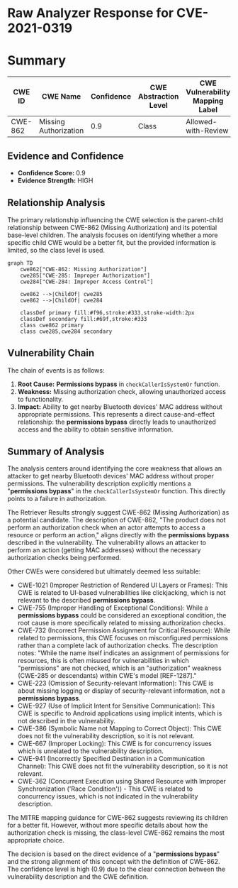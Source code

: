 # Raw Analyzer Response for CVE-2021-0319

# Summary
| CWE ID | CWE Name | Confidence | CWE Abstraction Level | CWE Vulnerability Mapping Label | CWE-Vulnerability Mapping Notes |
|---|---|---|---|---|---|
| CWE-862 | Missing Authorization | 0.9 | Class | Allowed-with-Review | Primary CWE |

## Evidence and Confidence

*   **Confidence Score:** 0.9
*   **Evidence Strength:** HIGH

## Relationship Analysis
The primary relationship influencing the CWE selection is the parent-child relationship between CWE-862 (Missing Authorization) and its potential base-level children. The analysis focuses on identifying whether a more specific child CWE would be a better fit, but the provided information is limited, so the class level is used.

```mermaid
graph TD
    cwe862["CWE-862: Missing Authorization"]
    cwe285["CWE-285: Improper Authorization"]
    cwe284["CWE-284: Improper Access Control"]

    cwe862 -->|ChildOf| cwe285
    cwe862 -->|ChildOf| cwe284

    classDef primary fill:#f96,stroke:#333,stroke-width:2px
    classDef secondary fill:#69f,stroke:#333
    class cwe862 primary
    class cwe285,cwe284 secondary
```

## Vulnerability Chain
The chain of events is as follows:
1.  **Root Cause:** **Permissions bypass** in `checkCallerIsSystemOr` function.
2.  **Weakness:** Missing authorization check, allowing unauthorized access to functionality.
3.  **Impact:** Ability to get nearby Bluetooth devices' MAC address without appropriate permissions.
This represents a direct cause-and-effect relationship: the **permissions bypass** directly leads to unauthorized access and the ability to obtain sensitive information.

## Summary of Analysis
The analysis centers around identifying the core weakness that allows an attacker to get nearby Bluetooth devices' MAC address without proper permissions. The vulnerability description explicitly mentions a "**permissions bypass**" in the `checkCallerIsSystemOr` function. This directly points to a failure in authorization.

The Retriever Results strongly suggest CWE-862 (Missing Authorization) as a potential candidate. The description of CWE-862, "The product does not perform an authorization check when an actor attempts to access a resource or perform an action," aligns directly with the **permissions bypass** described in the vulnerability. The vulnerability allows an attacker to perform an action (getting MAC addresses) without the necessary authorization checks being performed.

Other CWEs were considered but ultimately deemed less suitable:

*   CWE-1021 (Improper Restriction of Rendered UI Layers or Frames): This CWE is related to UI-based vulnerabilities like clickjacking, which is not relevant to the described **permissions bypass**.
*   CWE-755 (Improper Handling of Exceptional Conditions): While a **permissions bypass** could be considered an exceptional condition, the root cause is more specifically related to missing authorization checks.
*   CWE-732 (Incorrect Permission Assignment for Critical Resource): While related to permissions, this CWE focuses on misconfigured permissions rather than a complete lack of authorization checks. The description notes: "While the name itself indicates an assignment of permissions for resources, this is often misused for vulnerabilities in which "permissions" are not checked, which is an "authorization" weakness (CWE-285 or descendants) within CWE's model [REF-1287]."
*   CWE-223 (Omission of Security-relevant Information): This CWE is about missing logging or display of security-relevant information, not a **permissions bypass**.
*   CWE-927 (Use of Implicit Intent for Sensitive Communication): This CWE is specific to Android applications using implicit intents, which is not described in the vulnerability.
*   CWE-386 (Symbolic Name not Mapping to Correct Object): This CWE does not fit the vulnerability description, so it is not relevant.
*   CWE-667 (Improper Locking): This CWE is for concurrency issues which is unrelated to the vulnerability description.
*   CWE-941 (Incorrectly Specified Destination in a Communication Channel): This CWE does not fit the vulnerability description, so it is not relevant.
*   CWE-362 (Concurrent Execution using Shared Resource with Improper Synchronization ('Race Condition')) - This CWE is related to concurrency issues, which is not indicated in the vulnerability description.

The MITRE mapping guidance for CWE-862 suggests reviewing its children for a better fit. However, without more specific details about how the authorization check is missing, the class-level CWE-862 remains the most appropriate choice.

The decision is based on the direct evidence of a "**permissions bypass**" and the strong alignment of this concept with the definition of CWE-862. The confidence level is high (0.9) due to the clear connection between the vulnerability description and the CWE definition.